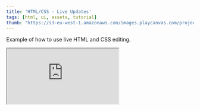 ```yaml
---
title: 'HTML/CSS - Live Updates'
tags: [html, ui, assets, tutorial]
thumb: "https://s3-eu-west-1.amazonaws.com/images.playcanvas.com/projects/12/354600/0FD3B1-image-75.jpg"
---
```


Example of how to use live HTML and CSS editing.

<div className="iframe-container">
    <iframe src="https://playcanv.as/p/KqqOGvVi/" title="HTML/CSS - Live Updates" allow="camera; microphone; xr-spatial-tracking; fullscreen" allowfullscreen></iframe>
</div>
